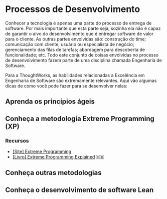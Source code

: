 # Processos de Desenvolvimento

Conhecer a tecnologia é apenas uma parte do processo de entrega de software.
Por mais importante que esta parte seja, sozinha ela não é capaz de garantir
o alvo do desenvolvimento que é entregar software de valor para o cliente. As
outras partes envolvidas são: construção do time; comunicação com cliente,
usuário ou especialista de negócio; gerenciamento das filas de tarefas;
abordagem para descoberta de funcionalidade; etc. Todo este conjunto de coisas
envolvidas no processo de desenvolvimento fazem parte de uma disciplina chamada
Engenharia de Software.

Para a ThoughtWorks, as habilidades relacionadas a Excelência em Engenharia de
Software são extremamente relevantes. Aqui vão algumas dicas de como você pode
fazer para se desenvolver nelas:

<!-- toc -->

## Aprenda os princípios ágeis

## Conheça a metodologia Extreme Programming (XP)

### Recursos

* [[Site] Extreme Programming](http://www.desenvolvimentoagil.com.br/xp/)
* [[Livro] Extreme Programming Explained](https://www.amazon.com/Extreme-Programming-Explained-Embrace-Change/dp/0321278658)
  :uk:

## Conheça outras metodologias

## Conheça o desenvolvimento de software Lean
